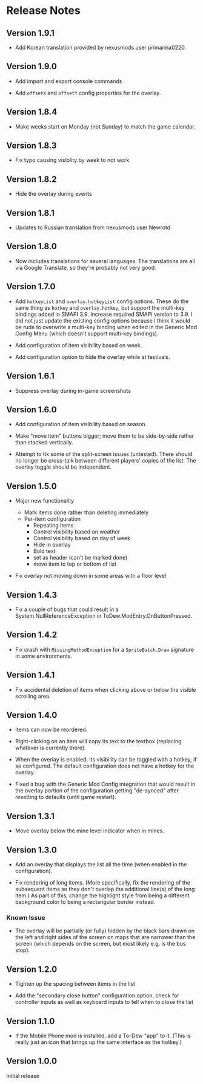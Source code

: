 
# Release Notes

## Version 1.9.1

* Add Korean translation provided by nexusmods user primarina0220.

## Version 1.9.0

* Add import and export console commands

* Add `offsetX` and `offsetY` config properties for the overlay.

## Version 1.8.4

* Make weeks start on Monday (not Sunday) to match the game calendar.

## Version 1.8.3

* Fix typo causing visiblity by week to not work

## Version 1.8.2

* Hide the overlay during events

## Version 1.8.1

* Updates to Russian translation from nexusmods user Newrotd

## Version 1.8.0

* Now includes translations for several languages.  The translations
  are all via Google Translate, so they're probably not very good.

## Version 1.7.0

* Add `hotkeyList` and `overlay.hotkeyList` config options.  These do
  the same thing as `hotkey` and `overlay.hotkey`, but support the
  multi-key bindings added in SMAPI 3.9.  Increase required SMAPI
  version to 3.9.  I did not just update the existing config options
  because I think it would be rude to overwrite a multi-key binding
  when edited in the Generic Mod Config Menu (which doesn't support
  multi-key bindings).

* Add configuration of item visibility based on week.

* Add configuration option to hide the overlay while at festivals.

## Version 1.6.1

* Suppress overlay during in-game screenshots

## Version 1.6.0

* Add configuration of item visibility based on season.

* Make "move item" buttons bigger; move them to be side-by-side
  rather than stacked vertically.

* Attempt to fix some of the split-screen issues (untested).
  There should no longer be cross-talk between different players'
  copies of the list.  The overlay toggle should be independent.

## Version 1.5.0

* Major new functionality
  * Mark items done rather than deleting immediately
  * Per-item configuration
    * Repeating items
    * Control visibility based on weather
    * Control visibility based on day of week
    * Hide in overlay
    * Bold text
    * set as header (can't be marked done)
    * move item to top or bottom of list


* Fix overlay not moving down in some areas with a floor level


## Version 1.4.3

* Fix a couple of bugs that could result in a System.NullReferenceException
  in ToDew.ModEntry.OnButtonPressed.

## Version 1.4.2

* Fix crash with `MissingMethodException` for a `SpriteBatch.Draw` signature
  in some environments.

## Version 1.4.1

* Fix accidental deletion of items when clicking above or below the visible
  scrolling area.

## Version 1.4.0

* Items can now be reordered.

* Right-clicking on an item will copy its text to the textbox (replacing
  whatever is currently there).

* When the overlay is enabled, its visibility can be toggled with a
  hotkey, if so configured.  The default configuration does not have
  a hotkey for the overlay.

* Fixed a bug with the Generic Mod Config integration that would result
  in the overlay portion of the configuration getting "de-synced" after
  resetting to defaults (until game restart).

## Version 1.3.1

* Move overlay below the mine level indicator when in mines.

## Version 1.3.0

* Add an overlay that displays the list all the time (when enabled
  in the configuration).

* Fix rendering of long items.  (More specifically, fix the rendering
  of the subsequent items so they don't overlap the additional line(s)
  of the long item.)  As part of this, change the highlight style from
  being a different background color to being a rectangular border instead.

### Known Issue

* The overlay will be partially (or fully) hidden by the black bars drawn
  on the left and right sides of the screen on maps that are narrower than
  the screen (which depends on the screen, but most likely e.g. is the bus
  stop).

## Version 1.2.0

* Tighten up the spacing between items in the list

* Add the "secondary close button" configuration option, check
  for controller inputs as well as keyboard inputs to tell when
  to close the list

## Version 1.1.0

* If the Mobile Phone mod is installed, add a To-Dew "app" to it.
  (This is really just an icon that brings up the same interface
  as the hotkey.)


## Version 1.0.0

Initial release

